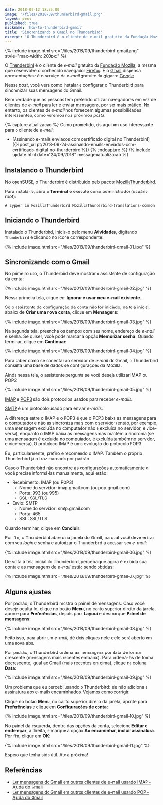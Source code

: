 ```yaml
---
date: 2018-09-12 18:55:00
image: '/files/2018/09/thunderbird-gmail.png'
layout: post
published: true
nickname: 'how-to-thunderbird-gmail'
title: 'Sincronizando o Gmail no Thunderbird'
excerpt: 'O Thunderbird é o cliente de e-mail gratuito da Fundação Mozilla, a mesma que desenvolve o conhecido navegador Firefox. E o Gmail dispensa apresentações: é o serviço de e-mail gratuito da gigante Google. Nesse post, você verá como instalar e configurar o Thunderbird para sincronizar suas mensagens do Gmail.'
---
```


{% include image.html src="/files/2018/09/thunderbird-gmail.png" style="max-width: 200px;" %}

O [Thunderbird][thunderbird] é o cliente de *e-mail* gratuito da [Fundação Mozilla][mozilla], a mesma que desenvolve o conhecido navegador [Firefox][firefox]. E o [Gmail][gmail] dispensa apresentações: é o serviço de *e-mail* gratuito da gigante [Google][google].

Nesse *post*, você verá como instalar e configurar o Thunderbird para sincronizar suas mensagens do Gmail.

Bem verdade que as pessoas tem preferido utilizar navegadores em vez de clientes de *e-mail* para ler e enviar mensagens, por ser mais prático. No entanto, os clientes de *e-mail* nos fornecem algumas possibilidades interessantes, como veremos nos próximos *posts*.

{% capture atualizacao %}
Como prometido, eis aqui um uso interessante para o cliente de *e-mail*:

- [Assinando e-mails enviados com certificado digital no Thunderbird]({%post_url pt/2018-09-24-assinando-emails-enviados-com-certificado-digital-no-thunderbird %})
{% endcapture %}
{% include update.html date="24/09/2018" message=atualizacao %}

## Instalando o Thunderbird

No openSUSE, o Thunderbird é distribuído pelo pacote [MozillaThunderbird][sw].

Para instalá-lo, abra o **Terminal** e execute como administrador (usuário *root*):

```
# zypper in MozillaThunderbird MozillaThunderbird-translations-common
```

## Iniciando o Thunderbird

Instalado o Thunderbird, inicie-o pelo menu **Atividades**, digitando `Thunderbird` e clicando no ícone correspondente:

{% include image.html src="/files/2018/09/thunderbird-gmail-01.jpg" %}

## Sincronizando com o Gmail

No primeiro uso, o Thunderbird deve mostrar o assistente de configuração da conta:

{% include image.html src="/files/2018/09/thunderbird-gmail-02.jpg" %}

Nessa primeira tela, clique em **Ignorar e usar meu e-mail existente**.

Se o assistente de configuração da conta não for iniciado, na tela inicial, abaixo de **Criar uma nova conta**, clique em **Mensagens**:

{% include image.html src="/files/2018/09/thunderbird-gmail-03.jpg" %}

Na segunda tela, preencha os campos com seu nome, endereço de *e-mail* e senha. Se quiser, você pode marcar a opção **Memorizar senha**. Quando terminar, clique em **Continuar**:

{% include image.html src="/files/2018/09/thunderbird-gmail-04.jpg" %}

Para saber como se conectar ao servidor de *e-mail* do Gmail, o Thunderbird consulta uma base de dados de configurações da Mozilla.

Ainda nessa tela, o assistente pergunta se você deseja utilizar IMAP ou POP3:

{% include image.html src="/files/2018/09/thunderbird-gmail-05.jpg" %}

[IMAP][imap] e [POP3][pop3] são dois protocolos usados para receber *e-mails*.

[SMTP][smtp] é um protocolo usado para enviar *e-mails*.

A diferença entre o IMAP e o POP3 é que o POP3 baixa as mensagens para o computador e não as sincroniza mais com o servidor (então, por exemplo, uma mensagem excluída no computador não é excluída no servidor, e vice-versa), enquanto o IMAP baixa as mensagens mas mantém a sincronia (se uma mensagem é excluída no computador, é excluída também no servidor, e vice-versa). O protoloco IMAP é uma evolução do protocolo POP3.

Eu, particularmente, prefiro e recomendo o IMAP. Também o próprio Thunderbird já o traz marcado por padrão.

Caso o Thunderbird não encontre as configurações automaticamente e você precise informá-las manualmente, aqui estão:

* Recebimento: IMAP (ou POP3)
    - Nome do servidor: imap.gmail.com (ou pop.gmail.com)
    - Porta: 993 (ou 995)
    - SSL: SSL/TLS
* Envio: SMTP
    - Nome do servidor: smtp.gmail.com
    - Porta: 465
    - SSL: SSL/TLS

Quando terminar, clique em **Concluir**.

Por fim, o Thunderbird abre uma janela do Gmail, na qual você deve entrar com seu *login* e senha e autorizar o Thunderbird a acessar seu *e-mail*:

{% include image.html src="/files/2018/09/thunderbird-gmail-06.jpg" %}

De volta à tela inicial do Thunderbird, perceba que agora é exibida sua conta e as mensagens de *e-mail* estão sendo obtidas:

{% include image.html src="/files/2018/09/thunderbird-gmail-07.jpg" %}

## Alguns ajustes

Por padrão, o Thunderbird mostra o painel de mensagens. Caso você deseje ocultá-lo, clique no botão **Menu**, no canto superior direito da janela, aponte para **Preferências**, depois para **Layout** e desmarque **Painel de mensagens**:

{% include image.html src="/files/2018/09/thunderbird-gmail-08.jpg" %}

Feito isso, para abrir um *e-mail*, dê dois cliques nele e ele será aberto em uma nova aba.

Por padrão, o Thunderbird ordena as mensagens por data de forma crescente (mensagens mais recentes embaixo). Para ordená-las de forma decrescente, igual ao Gmail (mais recentes em cima), clique na coluna **Data**:

{% include image.html src="/files/2018/09/thunderbird-gmail-09.jpg" %}

Um problema que eu percebi usando o Thunderbird: ele não adiciona a assinatura aos e-mails encaminhados. Vejamos como corrigir.

Clique no botão **Menu**, no canto superior direito da janela, aponte para **Preferências** e clique em **Configurações de conta**:

{% include image.html src="/files/2018/09/thunderbird-gmail-10.jpg" %}

No painel da esquerda, dentro das opções da conta, selecione **Editar e endereçar**, à direita, e marque a opção **Ao encaminhar, incluir assinatura**. Por fim, clique em **OK**:

{% include image.html src="/files/2018/09/thunderbird-gmail-11.jpg" %}

Espero que tenha sido útil. Até a próxima!

## Referências

- [Ler mensagens do Gmail em outros clientes de e-mail usando IMAP - Ajuda do Gmail][gmail-help-imap]
- [Ler mensagens do Gmail em outros clientes de e-mail usando POP - Ajuda do Gmail][gmail-help-pop]

[thunderbird]:      https://www.thunderbird.net
[mozilla]:          https://www.mozilla.org/pt-BR/foundation/
[firefox]:          https://www.mozilla.org/pt-BR/firefox/
[gmail]:            https://gmail.com
[google]:           https://www.google.com.br
[sw]:               https://software.opensuse.org/package/MozillaThunderbird
[imap]:             https://pt.wikipedia.org/wiki/Internet_Message_Access_Protocol
[pop3]:             https://pt.wikipedia.org/wiki/Post_Office_Protocol
[smtp]:             https://pt.wikipedia.org/wiki/Simple_Mail_Transfer_Protocol
[gmail-help-imap]:  https://support.google.com/mail/answer/7126229?hl=pt-BR
[gmail-help-pop]:   https://support.google.com/mail/answer/7104828?hl=pt-BR
